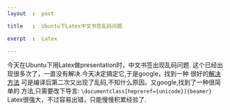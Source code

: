 ```yaml
---
layout	:  post 

title	:  Ubuntu下Latex中文书签乱码问题

exerpt 	:  Latex

---
```


今天在Ubuntu下用Latex做presentation时，中文书签出现乱码问题.
这个已经出现很多次了，一直没有解决.今天决定搞定它,于是google，找到一种
很好的[解决方法](http://www2.informatik.hu-berlin.de/~xu/cjk.html#fn.2)
可是编译后第二次又出现了乱码,不知什么原因。又google,找到了一种很简单的
方法,只需要改下导言:
 `\documentclass[hepreref={unicode}]{beamer}` 
Latex很强大，不过容易出错，只能慢慢积累经验了.
